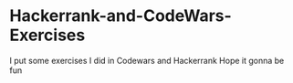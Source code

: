 # Hackerrank-and-CodeWars-Exercises
I put some exercises I did in Codewars and Hackerrank
Hope it gonna be fun

